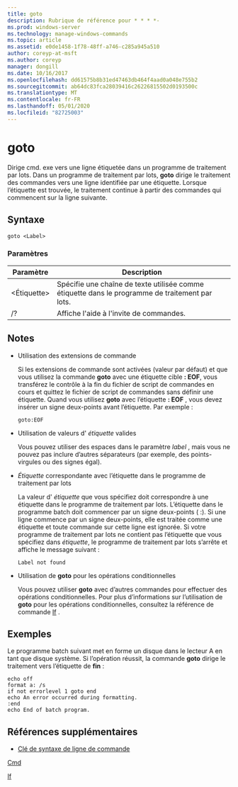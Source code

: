 ```yaml
---
title: goto
description: Rubrique de référence pour * * * *-
ms.prod: windows-server
ms.technology: manage-windows-commands
ms.topic: article
ms.assetid: e0de1458-1f78-48ff-a746-c285a945a510
author: coreyp-at-msft
ms.author: coreyp
manager: dongill
ms.date: 10/16/2017
ms.openlocfilehash: dd61575b8b31ed47463db464f4aad0a048e755b2
ms.sourcegitcommit: ab64dc83fca28039416c26226815502d0193500c
ms.translationtype: MT
ms.contentlocale: fr-FR
ms.lasthandoff: 05/01/2020
ms.locfileid: "82725003"
---
```

# <a name="goto"></a>goto



Dirige cmd. exe vers une ligne étiquetée dans un programme de traitement par lots. Dans un programme de traitement par lots, **goto** dirige le traitement des commandes vers une ligne identifiée par une étiquette. Lorsque l’étiquette est trouvée, le traitement continue à partir des commandes qui commencent sur la ligne suivante.



## <a name="syntax"></a>Syntaxe

```
goto <Label> 
```

### <a name="parameters"></a>Paramètres

|Paramètre|Description|
|---------|-----------|
|\<Étiquette>|Spécifie une chaîne de texte utilisée comme étiquette dans le programme de traitement par lots.|
|/?|Affiche l'aide à l'invite de commandes.|

## <a name="remarks"></a>Notes 

-   Utilisation des extensions de commande

    Si les extensions de commande sont activées (valeur par défaut) et que vous utilisez la commande **goto** avec une étiquette cible **: EOF**, vous transférez le contrôle à la fin du fichier de script de commandes en cours et quittez le fichier de script de commandes sans définir une étiquette. Quand vous utilisez **goto** avec l’étiquette **: EOF** , vous devez insérer un signe deux-points avant l’étiquette. Par exemple :  
    ```
    goto:EOF
    ```  
-   Utilisation de valeurs d' *étiquette* valides

    Vous pouvez utiliser des espaces dans le paramètre *label* , mais vous ne pouvez pas inclure d’autres séparateurs (par exemple, des points-virgules ou des signes égal).
-   *Étiquette* correspondante avec l’étiquette dans le programme de traitement par lots

    La valeur d' *étiquette* que vous spécifiez doit correspondre à une étiquette dans le programme de traitement par lots. L’étiquette dans le programme batch doit commencer par un signe deux-points ( :). Si une ligne commence par un signe deux-points, elle est traitée comme une étiquette et toute commande sur cette ligne est ignorée. Si votre programme de traitement par lots ne contient pas l’étiquette que vous spécifiez dans *étiquette*, le programme de traitement par lots s’arrête et affiche le message suivant :  
    ```
    Label not found
    ```  
-   Utilisation de **goto** pour les opérations conditionnelles

    Vous pouvez utiliser **goto** avec d’autres commandes pour effectuer des opérations conditionnelles. Pour plus d’informations sur l’utilisation de **goto** pour les opérations conditionnelles, consultez la référence de commande [If](if.md) .

## <a name="examples"></a>Exemples

Le programme batch suivant met en forme un disque dans le lecteur A en tant que disque système. Si l’opération réussit, la commande **goto** dirige le traitement vers l’étiquette de **fin** :
```
echo off
format a: /s
if not errorlevel 1 goto end
echo An error occurred during formatting.
:end
echo End of batch program. 
```

## <a name="additional-references"></a>Références supplémentaires

- [Clé de syntaxe de ligne de commande](command-line-syntax-key.md)

[Cmd](cmd.md)

[If](if.md)